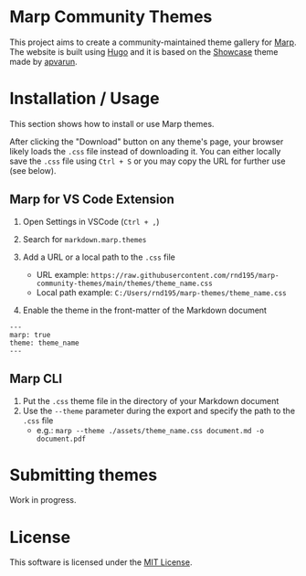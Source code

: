 # Marp Community Themes

This project aims to create a community-maintained theme gallery for [Marp](https://marp.app/). The website is built using [Hugo](https://gohugo.io/) and it is based on the [Showcase](https://github.com/apvarun/showcase-hugo-theme) theme made by [apvarun](https://github.com/apvarun/).

# Installation / Usage

This section shows how to install or use Marp themes. 

After clicking the "Download" button on any theme's page, your browser likely loads the `.css` file instead of downloading it. You can either locally save the `.css` file using `Ctrl + S` or you may copy the URL for further use (see below).

## Marp for VS Code Extension

1. Open Settings in VSCode (`Ctrl + ,`)
2. Search for `markdown.marp.themes`
3. Add a URL or a local path to the `.css` file
   - URL example: `https://raw.githubusercontent.com/rnd195/marp-community-themes/main/themes/theme_name.css`
   - Local path example: `C:/Users/rnd195/marp-themes/theme_name.css`

4. Enable the theme in the front-matter of the Markdown document

```
---
marp: true
theme: theme_name
---
```

## Marp CLI

1. Put the `.css` theme file in the directory of your Markdown document
2. Use the `--theme` parameter during the export and specify the path to the `.css` file
   - e.g.: `marp --theme ./assets/theme_name.css document.md -o document.pdf`



# Submitting themes

Work in progress.

# License

This software is licensed under the [MIT License](https://github.com/rnd195/marp-community-themes/blob/main/LICENSE).
